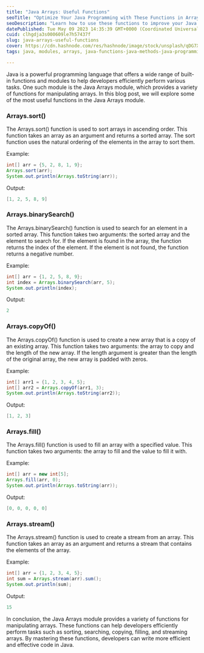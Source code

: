 ```yaml
---
title: "Java Arrays: Useful Functions"
seoTitle: "Optimize Your Java Programming with These Functions in Arrays Module"
seoDescription: "Learn how to use these functions to improve your Java coding skills and streamline your development process."
datePublished: Tue May 09 2023 14:35:39 GMT+0000 (Coordinated Universal Time)
cuid: clhgdja3s000609le7h57437f
slug: java-arrays-useful-functions
cover: https://cdn.hashnode.com/res/hashnode/image/stock/unsplash/qDG7XKJLKbs/upload/42c349ce7b6995bbeaadb19768fb79fb.jpeg
tags: java, modules, arrays, java-functions-java-methods-java-programming-java-code-code-organization-code-reuse-efficient-code-maintainable-code-debugging-testing-java-development-java-applications-java-programming-language-java-tutorials-java-tips-java-best-practices-java-development-tips-java-development-best-practices-java-tips-and-tricks, functions-in-java

---
```


Java is a powerful programming language that offers a wide range of built-in functions and modules to help developers efficiently perform various tasks. One such module is the Java Arrays module, which provides a variety of functions for manipulating arrays. In this blog post, we will explore some of the most useful functions in the Java Arrays module.

### **Arrays.sort()**

The Arrays.sort() function is used to sort arrays in ascending order. This function takes an array as an argument and returns a sorted array. The sort function uses the natural ordering of the elements in the array to sort them.

Example:

```java
int[] arr = {5, 2, 8, 1, 9};
Arrays.sort(arr);
System.out.println(Arrays.toString(arr));
```

Output:

```java
[1, 2, 5, 8, 9]
```

### **Arrays.binarySearch()**

The Arrays.binarySearch() function is used to search for an element in a sorted array. This function takes two arguments: the sorted array and the element to search for. If the element is found in the array, the function returns the index of the element. If the element is not found, the function returns a negative number.

Example:

```java
int[] arr = {1, 2, 5, 8, 9};
int index = Arrays.binarySearch(arr, 5);
System.out.println(index);
```

Output:

```java
2
```

### **Arrays.copyOf()**

The Arrays.copyOf() function is used to create a new array that is a copy of an existing array. This function takes two arguments: the array to copy and the length of the new array. If the length argument is greater than the length of the original array, the new array is padded with zeros.

Example:

```java
int[] arr1 = {1, 2, 3, 4, 5};
int[] arr2 = Arrays.copyOf(arr1, 3);
System.out.println(Arrays.toString(arr2));
```

Output:

```java
[1, 2, 3]
```

### **Arrays.fill()**

The Arrays.fill() function is used to fill an array with a specified value. This function takes two arguments: the array to fill and the value to fill it with.

Example:

```java
int[] arr = new int[5];
Arrays.fill(arr, 0);
System.out.println(Arrays.toString(arr));
```

Output:

```java
[0, 0, 0, 0, 0]
```

### **Arrays.stream()**

The Arrays.stream() function is used to create a stream from an array. This function takes an array as an argument and returns a stream that contains the elements of the array.

Example:

```java
int[] arr = {1, 2, 3, 4, 5};
int sum = Arrays.stream(arr).sum();
System.out.println(sum);
```

Output:

```java
15
```

In conclusion, the Java Arrays module provides a variety of functions for manipulating arrays. These functions can help developers efficiently perform tasks such as sorting, searching, copying, filling, and streaming arrays. By mastering these functions, developers can write more efficient and effective code in Java.